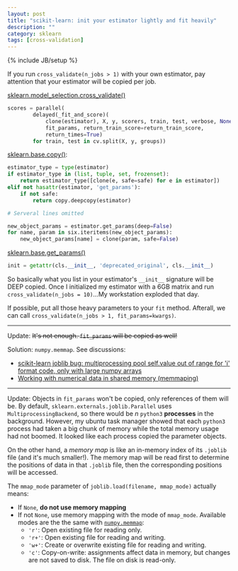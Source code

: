 ```yaml
---
layout: post
title: "scikit-learn: init your estimator lightly and fit heavily"
description: ""
category: sklearn
tags: [cross-validation]
---
```

{% include JB/setup %}

If you run `cross_validate(n_jobs > 1)` with your own estimator, pay attention that your estimator will be copied per job.

[sklearn.model_selection.cross_validate()](https://github.com/scikit-learn/scikit-learn/blob/a24c8b464d094d2c468a16ea9f8bf8d42d949f84/sklearn/model_selection/_validation.py#L203)

```python
scores = parallel(
        delayed(_fit_and_score)(
            clone(estimator), X, y, scorers, train, test, verbose, None,
            fit_params, return_train_score=return_train_score,
            return_times=True)
        for train, test in cv.split(X, y, groups))
```

[sklearn.base.copy()](https://github.com/scikit-learn/scikit-learn/blob/a24c8b464d094d2c468a16ea9f8bf8d42d949f84/sklearn/base.py#L30):

```python
estimator_type = type(estimator)
if estimator_type in (list, tuple, set, frozenset):
    return estimator_type([clone(e, safe=safe) for e in estimator])
elif not hasattr(estimator, 'get_params'):
    if not safe:
        return copy.deepcopy(estimator)

# Serveral lines omitted

new_object_params = estimator.get_params(deep=False)
for name, param in six.iteritems(new_object_params):
    new_object_params[name] = clone(param, safe=False)
```

[sklearn.base.get_params()](https://github.com/scikit-learn/scikit-learn/blob/a24c8b464d094d2c468a16ea9f8bf8d42d949f84/sklearn/base.py#L187)

```python
init = getattr(cls.__init__, 'deprecated_original', cls.__init__)
```

So basically what you list in your estimator's `__init__` signature will be DEEP copied. Once I initialized my estimator with a 6GB matrix and run `cross_validate(n_jobs = 10)`...My workstation exploded that day.

If possible, put all those heavy parameters to your `fit` method. Afterall, we can call `cross_validate(n_jobs > 1, fit_params=kwargs)`.

-----

Update: <del>It's not enough. `fit_params` will be copied as well!</del>

Solution: `numpy.memmap`. See discussions:

- [scikit-learn joblib bug: multiprocessing pool self.value out of range for 'i' format code, only with large numpy arrays](https://stackoverflow.com/a/24411581)
- [Working with numerical data in shared memory (memmaping)](https://pythonhosted.org/joblib/parallel.html#working-with-numerical-data-in-shared-memory-memmaping)

-----

Update: Objects in `fit_params` won't be copied, only references of them will be. By default, `sklearn.externals.joblib.Parallel` uses `MultiprocessingBackend`, so there would be $n$ `python3` **processes** in the background. However, my ubuntu task manager showed that each `python3` process had taken a big chunk of memory while the total memory usage had not boomed. It looked like each process copied the parameter objects.

On the other hand, a *memory map* is like an in-memory index of its `.joblib` file (and it's much smaller!). The memory map will be read first to determine the positions of data in that `.joblib` file, then the corresponding positions will be accessed.

The `mmap_mode` parameter of `joblib.load(filename, mmap_mode)` actually means:

- If `None`, **do not use memory mapping**
- If not `None`, use memory mapping with the mode of `mmap_mode`. Available modes are the the same with [`numpy.memmap`](https://docs.scipy.org/doc/numpy/reference/generated/numpy.memmap.html):
    - `'r'`: Open existing file for reading only.
    - `'r+'`: Open existing file for reading and writing.
    - `'w+'`: Create or overwrite existing file for reading and writing.
    - `'c'`: Copy-on-write: assignments affect data in memory, but changes are not saved to disk. The file on disk is read-only.
